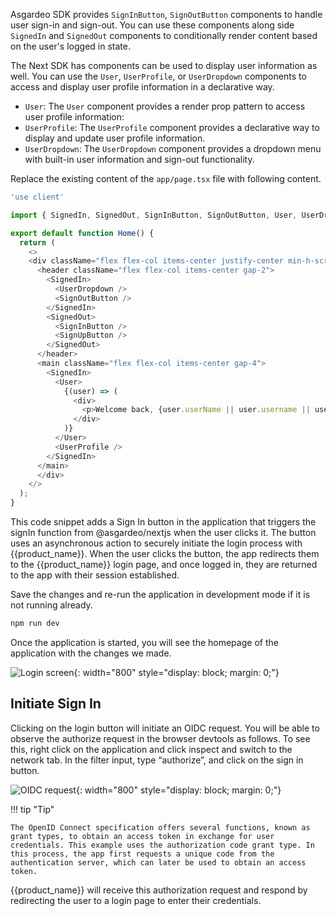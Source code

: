 
Asgardeo SDK provides `SignInButton`, `SignOutButton` components to handle user sign-in and sign-out. You can use these components along side `SignedIn` and `SignedOut` components to conditionally render content based on the user's logged in state.

The Next SDK has components can be used to display user information as well. You can use the `User`, `UserProfile`, or `UserDropdown` components to access and display user profile information in a declarative way.

- `User`: The `User` component provides a render prop pattern to access user profile information:
- `UserProfile`: The `UserProfile` component provides a declarative way to display and update user profile information.
- `UserDropdown`: The `UserDropdown` component provides a dropdown menu with built-in user information and sign-out functionality.

Replace the existing content of the `app/page.tsx` file with following content.

```javascript title="app/page.tsx"  hl_lines="1 7-12"
'use client'

import { SignedIn, SignedOut, SignInButton, SignOutButton, User, UserDropdown, UserProfile, SignUpButton } from '@asgardeo/nextjs';

export default function Home() {
  return (
    <>
    <div className="flex flex-col items-center justify-center min-h-screen text-center gap-6">
      <header className="flex flex-col items-center gap-2">
        <SignedIn>
          <UserDropdown />
          <SignOutButton />
        </SignedIn>
        <SignedOut>
          <SignInButton />
          <SignUpButton />
        </SignedOut>
      </header>
      <main className="flex flex-col items-center gap-4">
        <SignedIn>
          <User>
            {(user) => (
              <div>
                <p>Welcome back, {user.userName || user.username || user.sub}</p>
              </div>
            )}
          </User>
          <UserProfile />
        </SignedIn>
      </main>
      </div>
    </>
  );
}
```

This code snippet adds a Sign In button in the application that triggers the signIn function from @asgardeo/nextjs when the user clicks it. The button uses an asynchronous action to securely initiate the login process with {{product_name}}. When the user clicks the button, the app redirects them to the {{product_name}} login page, and once logged in, they are returned to the app with their session established.

Save the changes and re-run the application in development mode if it is not running already.

```bash
npm run dev
```

Once the application is started, you will see the homepage of the application with the changes we made.

![Login screen]({{base_path}}/assets/img/complete-guides/nextjs-b2b/image19.png){: width="800" style="display: block; margin: 0;"}

## Initiate Sign In

Clicking on the login button will initiate an OIDC request. You will be able to observe the authorize request in the browser devtools as follows. To see this, right click on the application and click inspect and switch to the network tab. In the filter input, type “authorize”, and click on the sign in button.

![OIDC request]({{base_path}}/assets/img/complete-guides/nextjs-b2b/image20.png){: width="800" style="display: block; margin: 0;"}

!!! tip "Tip"

    The OpenID Connect specification offers several functions, known as grant types, to obtain an access token in exchange for user credentials. This example uses the authorization code grant type. In this process, the app first requests a unique code from the authentication server, which can later be used to obtain an access token. 
    
{{product_name}} will receive this authorization request and respond by redirecting the user to a login page to enter their credentials.

<!-- 

## Implement log in

Now, let's implement log in functionality to the app. We'll use Auth.js's `signIn` method to initiate the authentication flow with Asgardeo and the `useSession` hook to manage the user's session state in the client-side. The `useSession` hook provides access to the logged-in user's session data and allows us to check the authentication status.

Create or update your home component (or the component where you want to add the sign-in button) at `app/home.tsx` to handle user authentication:

```javascript title="components/Home.tsx"
"use client"

import { signIn, useSession } from "next-auth/react";

export default function Home() {
 //Get session data
 const { data: session } = useSession();

 // Render sign-in button if no active session
 return (
    { !session ? (
      <Box mt={3} textAlign="center">
         <Button
            variant="contained"
            color="primary"
            onClick={() => signIn("asgardeo")}
         >
            Sign in
         </Button>
         <Box mt={2}>
            <SignUp />
         </Box>
      </Box>
    )}
 )
}
```

## Access logged user's information

To access and display logged-in user details in the app using auth.js, use the JWT callback function. This function is triggered whenever a JWT is created or updated (e.g. at sign-in), allowing you to retrieve and manipulate user information from the ID token provided by Asgardeo.

Update the `auth.ts` file as below.

```javascript title="auth.ts" hl_lines="8-23"
import NextAuth from "next-auth"
import Asgardeo from "next-auth/providers/asgardeo"

export const { handlers, signIn, signOut, auth } = NextAuth({
  providers: [Asgardeo({
     issuer: process.env.AUTH_ASGARDEO_ISSUER
  })],
  callbacks: {
     async jwt({ token, profile }) {
        if (profile) {
          token.email = profile.username;
        }

        return token;
     },
     async session({ session, token }) {            
        if (token) {
          session.user.email = token.email as string;
        }

        return session;
     }
  }
})
```

Then, update your Home component as follows to display the username of logged in user.

```javascript hl_lines="3" title="components/Home.tsx"
<>
  <p> You are now signed in!</p>
  <p> hello {session.user?.email}</p>
</>
```

!!! Info
     Read more on [getting user attributes in your app]({{base_path}}/guides/authentication/user-attributes/enable-attributes-for-oidc-app/).

## Access logged user's permissions

User permissions (scopes) are retrieved using OAuth2 token introspection for opaque tokens and stored in the session. If a JWT is used instead, the scopes can be extracted by decoding the token directly.

!!! Note
     To check the access token type Teamspace is using, go to the Asgardeo Console > Select your Teamspace application > Go to the “Protocol” tab and scroll down to check the Access Token type.

     ![Token type]({{base_path}}/assets/img/complete-guides/nextjs-b2b/image12.png){: width="700" style="display: block; margin: 0;"}

In Teamspace, during session creation, introspectToken function is called to verify the token and fetch its associated scopes.

The retrieved scopes are stored in `session.scopes`.

```javascript title="auth.ts" hl_lines="9-16"
async session({ session, token }) {
    if (token?.access_token) {
         session.user.email = token.email;
         session.user.access_token = token.access_token as string;
         session.id_token = token.id_token as string;
         session.user.firstName = parseJwt(session.id_token)["given_name"];
         session.user.lastName = parseJwt(session.id_token)["family_name"];

         // Call OAuth2 introspection to get scopes
         try {
                const introspectionResponse = await introspectToken(token?.access_token as string);
                session.scopes = introspectionResponse.scope || null;
         } catch (error) {
                console.error("Error in token introspection:", error);
         }
    }

    return session;
}
```

Introspect token sample method:

```javascript title="app/auth-utils"
// Helper function to introspect the token
export async function introspectToken(accessToken: string) {
    const clientId = process.env.AUTH_ASGARDEO_ID;
    const clientSecret = process.env.AUTH_ASGARDEO_SECRET;

    if (!clientId || !clientSecret) {
         throw new Error("Missing required environment variables for introspection");
    }

    const authHeader = Buffer.from(`${clientId}:${clientSecret}`).toString(
         "base64"
    );

    const response = await fetch(
         `${process.env.ASGARDEO_BASE_URL}/oauth2/introspect`,
         {
                method: "POST",
                headers: {
                    "Content-Type": "application/x-www-form-urlencoded",
                    Authorization: `Basic ${authHeader}`,
                },
                body: new URLSearchParams({ token: accessToken }),
         }
    );

    if (!response.ok) {
         throw new Error(`Failed to introspect token: ${response.statusText}`);
    }

    return await response.json();
}
```

!!! Note
     Read more on [token introspection.]({{base_path}}/guides/authentication/oidc/token-validation-resource-server/#validate-opaque-tokens){:target="\_blank"}

## Implement log out

In this step, we implement secure log out functionality using Asgardeo's logout endpoint. This ensures proper termination of both the local session and the Asgardeo session.

### Create API route

Create a new API route at `app/api/auth/sign-out/route.ts` to handle the sign-out process:

```javascript title="app/api/auth/sign-out/route.ts"
import { auth } from "@app/auth";
import { NextResponse } from "next/server";

export async function POST() {
    // Implementation
}
```

Asgardeo’s logout endpoint is used to terminate the user session at Asgardeo and to log the user out. When a user is successfully logged out, the user is redirected to the `post_logout_redirect_uri` sent in the logout request.

Logout endpoint with sample request:

```bash
curl -X POST "https://api.asgardeo.io/t/{ORG_NAME}/oidc/logout" \
--data-urlencode "client_id=<CLIENT_ID>" \
--data-urlencode "post_logout_redirect_uri=<REDIRECT_URI>" \
--data-urlencode "state=<STATE>"
```

### Implementation

In Next.js API routes, the logout process can be handled as follows:

```javascript title="app/api/auth/sign-out/route.ts"
  try {
    // Get the current session using Auth.js
     const session = await auth();

     if (session) {
        // Construct the Asgardeo logout URL with required parameters:
        // - id_token_hint: Required for OIDC back-channel logout
        // - post_logout_redirect_uri: Where to redirect after logout
        const logoutUrl = `${process.env.ASGARDEO_LOGOUT_URL}?id_token_hint=${session.id_token}&post_logout_redirect_uri=${process.env.HOSTED_URL}`;

        // Return the logout URL to be used by the client
        return NextResponse.json({ logoutUrl });
     } else {
        return new NextResponse("No active session found", { status: 400 });
     }
  } catch (error) {
     console.error(error);
     return new NextResponse("Error logging out", { status: 500 });
  }
```

We can create a logout trigger in the client-side component (e.g., Navbar.tsx) as follows:

```javascript title="components/Navbar.tsx"
const handleSignOut = async () => {
  try {
     const res = await fetch("/api/auth/sign-out", {
        method: "POST",
     });
     const data = await res.json();

     if (data.logoutUrl) {
        await signOut({ redirect: false });
        window.location.href = data.logoutUrl;
     } else {
        console.error("Logout URL not found.");
     }
  } catch (error) {
     console.error("Error during sign out:", error);
  }
};
```

!!! Info
     Read more on [adding logout to an application.]({{base_path}}/guides/authentication/oidc/add-logout/){:target="\_blank"}

!!! Note
     Refer to Step 2 of the Github [sample app repository](https://github.com/savindi7/asgardeo-next-b2b-sample-app){:target="\_blank"} for the complete implementation. -->
